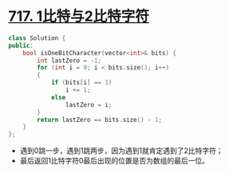 # [717. 1比特与2比特字符](https://leetcode-cn.com/problems/1-bit-and-2-bit-characters/)

```cpp
class Solution {
public:
    bool isOneBitCharacter(vector<int>& bits) {
        int lastZero = -1;
        for (int i = 0; i < bits.size(); i++)
        {
            if (bits[i] == 1)
                i += 1;
            else
                lastZero = i;
        }
        return lastZero == bits.size() - 1;
    }
};
```

- 遇到0跳一步，遇到1跳两步，因为遇到1就肯定遇到了2比特字符；
- 最后返回1比特字符0最后出现的位置是否为数组的最后一位。